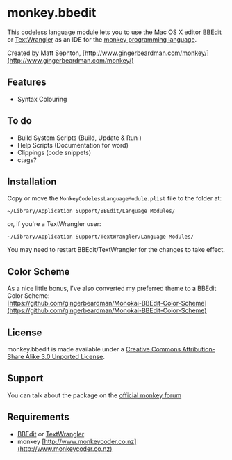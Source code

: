 monkey.bbedit
=============

This codeless language module lets you to use the Mac OS X editor [BBEdit](http://www.barebones.com/products/bbedit/) or [TextWrangler](http://www.barebones.com/products/textwrangler/) as an IDE for the [monkey programming language](http://www.monkeycoder.co.nz).

Created by Matt Sephton, [http://www.gingerbeardman.com/monkey/](http://www.gingerbeardman.com/monkey/)

## Features
* Syntax Colouring

## To do
* Build System Scripts (Build, Update & Run )
* Help Scripts (Documentation for word)
* Clippings (code snippets)
* ctags?

## Installation
Copy or move the `MonkeyCodelessLanguageModule.plist` file to the folder at:

	~/Library/Application Support/BBEdit/Language Modules/

or, if you're a TextWrangler user:

	~/Library/Application Support/TextWrangler/Language Modules/

You may need to restart BBEdit/TextWrangler for the changes to take effect.

## Color Scheme
As a nice little bonus, I've also converted my preferred theme to a BBEdit Color Scheme:  
[https://github.com/gingerbeardman/Monokai-BBEdit-Color-Scheme](https://github.com/gingerbeardman/Monokai-BBEdit-Color-Scheme)

## License
monkey.bbedit is made available under a [Creative Commons Attribution-Share Alike 3.0 Unported License](http://creativecommons.org/licenses/by-sa/3.0).

## Support
You can talk about the package on the [official monkey forum](http://www.monkeycoder.co.nz/Community/posts.php?topic=1320)

## Requirements
- [BBEdit](http://www.barebones.com/products/bbedit/) or [TextWrangler](http://www.barebones.com/products/textwrangler/)
- monkey [http://www.monkeycoder.co.nz](http://www.monkeycoder.co.nz)
